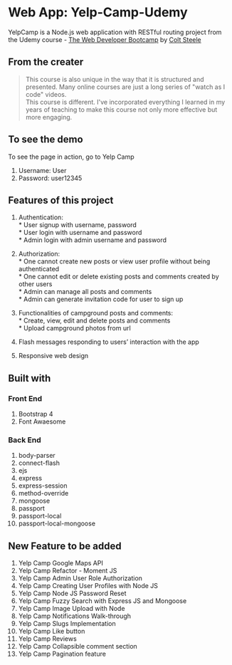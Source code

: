 # Web App: Yelp-Camp-Udemy
YelpCamp is a Node.js web application with RESTful routing project from the Udemy course - [The Web Developer Bootcamp](https://www.udemy.com/course/the-web-developer-bootcamp/) by [Colt Steele](https://www.udemy.com/user/coltsteele/)

  ## From the creater
  >This course is also unique in the way that it is structured and presented. Many online courses are just a long series of "watch as I code" videos.  
  >This course is different. I've incorporated everything I learned in my years of teaching to make this course not only more effective but more engaging.

## To see the demo
To see the page in action, go to Yelp Camp
1. Username: User
2. Password: user12345

## Features of this project
  1. Authentication:<br>
    * User signup with username, password<br> 
    * User login with username and password <br>
    * Admin login with admin username and password <br> 

  2. Authorization:<br>
    * One cannot create new posts or view user profile without being authenticated<br>
    * One cannot edit or delete existing posts and comments created by other users<br>
    * Admin can manage all posts and comments<br>
    * Admin can generate invitation code for user to sign up<br>

  3. Functionalities of campground posts and comments:<br>
    * Create, view, edit and delete posts and comments<br>
    * Upload campground photos from url

  4. Flash messages responding to users’ interaction with the app
  5. Responsive web design

## Built with
  ### Front End
  1. Bootstrap 4
  2. Font Awaesome
  ### Back End
  1. body-parser
  2. connect-flash
  3. ejs
  4. express
  5. express-session
  6. method-override
  7. mongoose
  8. passport
  9. passport-local
  10. passport-local-mongoose

## New Feature to be added
1. Yelp Camp Google Maps API 
2. Yelp Camp Refactor - Moment JS
3. Yelp Camp Admin User Role Authorization
4. Yelp Camp Creating User Profiles with Node JS
5. Yelp Camp Node JS Password Reset
6. Yelp Camp Fuzzy Search with Express JS and Mongoose
7. Yelp Camp Image Upload with Node
8. Yelp Camp Notifications Walk-through
9. Yelp Camp Slugs Implementation
10. Yelp Camp Like button
11. Yelp Camp Reviews
12. Yelp Camp Collapsible comment section
13. Yelp Camp Pagination feature

